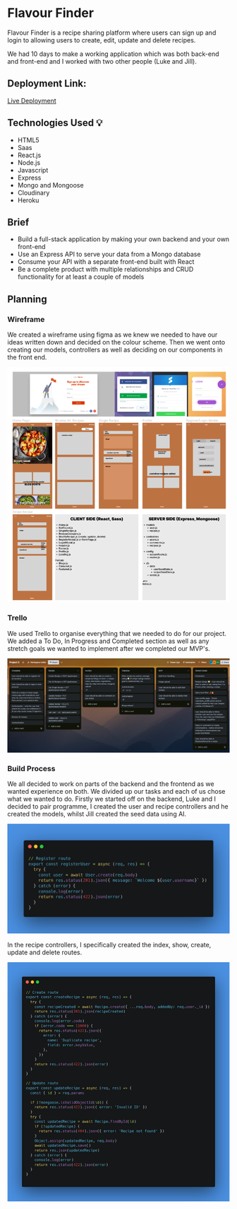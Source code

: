 # Flavour Finder

Flavour Finder is a recipe sharing platform where users can sign up and login to allowing users to create, edit, update and delete recipes.

We had 10 days to make a working application which was both back-end and front-end and I worked with two other people (Luke and Jill).

## Deployment Link:
[Live Deployment](https://flavour-finder-app-5a242c6325e0.herokuapp.com/ )

## Technologies Used 💡

- HTML5
- Saas
- React.js
- Node.js
- Javascript
- Express
- Mongo and Mongoose
- Cloudinary
- Heroku

## Brief

- Build a full-stack application by making your own backend and your own front-end
- Use an Express API to serve your data from a Mongo database
- Consume your API with a separate front-end built with React
- Be a complete product with multiple relationships and CRUD functionality for at least a couple of models

## Planning

### Wireframe

We created a wireframe using figma as we knew we needed to have our ideas written down and decided on the colour scheme. Then we went onto creating our models, controllers as well as deciding on our components in the front end.

![Wireframe](/client/src/images/figma-wireframe.png)

### Trello

We used Trello to organise everything that we needed to do for our project. We added a To Do, In Progress and Completed section as well as any stretch goals we wanted to implement after we completed our MVP's.

![Trello](/client/src/images/trello.png)


### Build Process

We all decided to work on parts of the backend and the frontend as we wanted experience on both. We divided up our tasks and each of us chose what we wanted to do. Firstly we started off on the backend, Luke and I decided to pair programme, I created the user and recipe controllers and he created the models, whilst Jill created the seed data using AI. 

![Register-route](/client/src/images/register-route.png)

In the recipe controllers, I specifically created the index, show, create, update and delete routes.

![Recipe-routes](/client/src/images/recipe-routes.png)